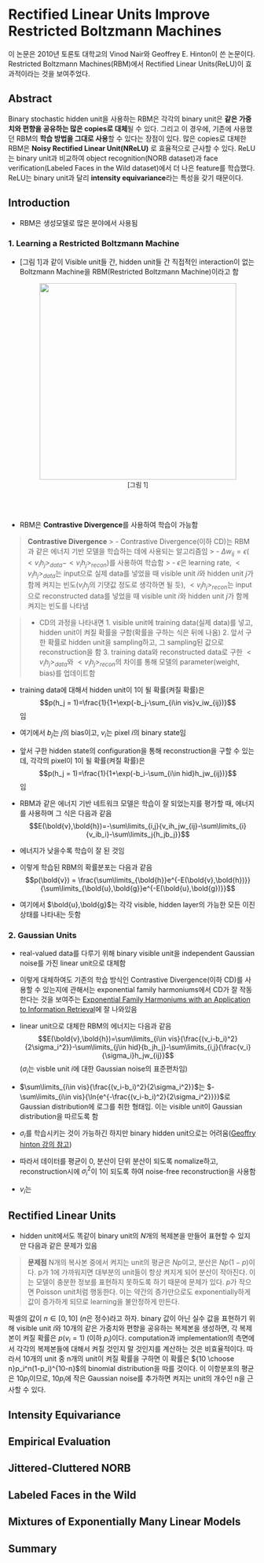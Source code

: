 
# Rectified Linear Units Improve Restricted Boltzmann Machines
이 논문은 2010년 토론토 대학교의 Vinod Nair와 Geoffrey E. Hinton이 쓴 논문이다. Restricted Boltzmann Machines(RBM)에서 Rectified Linear Units(ReLU)이 효과적이라는 것을 보여주었다. 

## Abstract
Binary stochastic hidden unit을 사용하는 RBM은 각각의 binary unit은 **같은 가중치와 편향을 공유하는 많은 copies로 대체**될 수 있다. 그리고 이 경우에, 기존에 사용했던 RBM의 **학습 방법을 그대로 사용**할 수 있다는 장점이 있다.  많은 copies로 대체한 RBM은 **Noisy Rectified Linear Unit(NReLU)** 로 효율적으로 근사할 수 있다. ReLU는 binary unit과 비교하여 object recognition(NORB dataset)과 face verification(Labeled Faces in the Wild dataset)에서 더 나은 feature를 학습했다. ReLU는 binary unit과 달리 **intensity equivariance**라는 특성을 갖기 때문이다.


## Introduction
- RBM은 생성모델로 많은 분야에서 사용됨

### 1. Learning a Restricted Boltzmann Machine
- [그림 1]과 같이 Visible unit들 간, hidden unit들 간 직접적인 interaction이 없는 Boltzmann Machine을 RBM(Restricted Boltzmann Machine)이라고 함

  <center>
	<figure>
		<img  src="https://github.com/user-attachments/assets/1be74df7-4c3e-44f5-b4ce-2942c98bf89c"  width="400"  height="400"/>
			<figcaption>
				<font size=2>
					[그림 1]
				</font>
		</figcaption>
	</figure>
</center>
<br></br>

- RBM은 **Contrastive Divergence**를 사용하여 학습이 가능함
> **Contrastive Divergence**
	>  - Contrastive Divergence(이하 CD)는 RBM과 같은 에너지 기반 모델을 학습하는 데에 사용되는 알고리즘임
	> - $\Delta w_{ij}=\epsilon(<v_ih_j>_{data}-<v_ih_j>_{recon})$를 사용하여 학습함
	> - $\epsilon$은 learning rate,  $<v_ih_j>_{data}$는 input으로 실제 data를 넣었을 때 visible unit $i$와 hidden unit $j$가 함께 켜지는 빈도($v_ih_j$의 기댓값 정도로 생각하면 될 듯),   $<v_ih_j>_{recon}$는 input으로 reconstructed data를 넣었을 때 visible unit $i$와 hidden unit $j$가 함께 켜지는 빈도를 나타냄
	
> - CD의 과정을 나타내면
		1. visible unit에 training data(실제 data)를 넣고, hidden unit이 켜질 확률을 구함(확률을 구하는 식은 뒤에 나옴)
		2. 앞서 구한 확률로  hidden unit을 sampling하고, 그 sampling된 값으로 reconstruction을 함
		3. training data와 reconstructed data로 구한  $<v_ih_j>_{data}$와  $<v_ih_j>_{recon}$의 차이를 통해 모델의 parameter(weight, bias)를 업데이트함
	
- training data에 대해서 hidden unit이 1이 될 확률(켜질 확률)은 
$$p(h_j = 1)=\frac{1}{1+\exp(-b_j-\sum_{i\in vis}v_iw_{ij})}$$임

- 여기에서 $b_j$는 $j$의 bias이고, $v_i$는 pixel $i$의 binary state임

- 앞서 구한 hidden state의 configuration을 통해 reconstruction을 구할 수 있는데, 각각의 pixel이 1이 될 확률(켜질 확률)은 $$p(h_j = 1)=\frac{1}{1+\exp(-b_i-\sum_{i\in hid}h_jw_{ij})}$$임
- RBM과 같은 에너지 기반 네트워크 모델은 학습이 잘 되었는지를 평가할 때, 에너지를 사용하며 그 식은 다음과 같음
$$E(\bold{v},\bold{h})=-\sum\limits_{i,j}{v_ih_jw_{ij}-\sum\limits_{i}{v_ib_i}-\sum\limits_j{h_jb_j}}$$
- 에너지가 낮을수록 학습이 잘 된 것임
- 이렇게 학습된 RBM의 확률분포는 다음과 같음
$$p(\bold{v}) = \frac{\sum\limits_{\bold{h}}e^{-E(\bold{v},\bold{h})}}{\sum\limits_{\bold{u},\bold{g}}e^{-E(\bold{u},\bold{g})}}$$
- 여기에서 $\bold{u},\bold{g}$는 각각 visible, hidden layer의 가능한 모든 이진 상태를 나타내는 듯함 

### 2. Gaussian Units
- real-valued data를 다루기 위해 binary visible unit을 independent Gaussian noise를 가진 linear unit으로 대체함
- 이렇게 대체하여도 기존의 학습 방식인 Contrastive Divergence(이하 CD)를 사용할 수 있는지에 관해서는 exponential family harmoniums에서 CD가 잘 작동한다는 것을 보여주는 [Exponential Family Harmoniums with an Application to Information Retrieval](https://papers.nips.cc/paper_files/paper/2004/hash/0e900ad84f63618452210ab8baae0218-Abstract.html)에 잘 나와있음
    
- linear unit으로 대체한 RBM의 에너지는 다음과 같음
$$E(\bold{v},\bold{h})=\sum\limits_{i\in vis}{\frac{(v_i-b_i)^2}{2\sigma_i^2}}-\sum\limits_{j\in hid}{b_jh_j}-\sum\limits_{i,j}{\frac{v_i}{\sigma_i}h_jw_{ij}}$$ ($\sigma_i$는 visble unit $i$에 대한 Gaussian noise의 표준편차임)
- $\sum\limits_{i\in vis}{\frac{(v_i-b_i)^2}{2\sigma_i^2}}$는  $-\sum\limits_{i\in vis}{\ln{e^{-\frac{(v_i-b_i)^2}{2\sigma_i^2}}}}$로 Gaussian distribution에 로그를 취한 형태임. 이는 visible unit이 Gaussian distribution을 따르도록 함

- $\sigma_i$를 학습시키는 것이 가능하긴 하지만 binary hidden unit으로는 어려움([Geoffry hinton 강의 참고](https://www.youtube.com/watch?v=SnbfQwJLNk8))
- 따라서 데이터를 평균이 0, 분산이 단위 분산이 되도록 nomalize하고, reconstruction시에  $\sigma_i^2$이 1이 되도록 하여 noise-free reconstruction을 사용함
- $v_i$는
## Rectified Linear Units
- hidden unit에서도 똑같이 binary unit의 $N$개의 복제본을 만들어 표현할 수 있지만 다음과 같은 문제가 있음
> **문제점**
N개의 복사본 중에서 켜지는 unit의 평균은 $Np$이고, 분산은 $Np(1-p)$이다. p가 1에 가까워지면 대부분의 unit들이 항상 켜지게 되어 분산이 작아진다. 이는 모델이 충분한 정보를 표현하지 못하도록 하기 때문에 문제가 있다. $p$가 작으면 Poisson unit처럼 행동한다. 이는 약간의 증가만으로도 exponentially하게 값이 증가하게 되므로 learning을 불안정하게 만든다.

픽셀의 값이 $n\in[0,10]$ ($n$은 정수)라고 하자. binary 값이 아닌 실수 값을 표현하기 위해 visible unit $i$와 10개의 같은 가중치와 편향을 공유하는 복제본을 생성하면, 각 복제본이 켜질 확률은 $p(v_i=1)$ (이하 $p_i$)이다. computation과 implementation의 측면에서 각각의 복제본들에 대해서 켜질 것인지 말 것인지를 계산하는 것은 비효율적이다. 따라서 10개의 unit 중 n개의 unit이 켜질 확률을 구하면 이 확률은 ${10 \choose n}p_i^n(1-p_i)^{10-n}$의 binomial distribution을 따를 것이다. 이 이항분포의 평균은 $10p_i$이므로, $10p_i$에 작은 Gaussian noise를 추가하면 켜지는 unit의 개수인 n을 근사할 수 있다.
## Intensity Equivariance

## Empirical Evaluation

## Jittered-Cluttered NORB

## Labeled Faces in the Wild

## Mixtures of Exponentially Many Linear Models

## Summary
